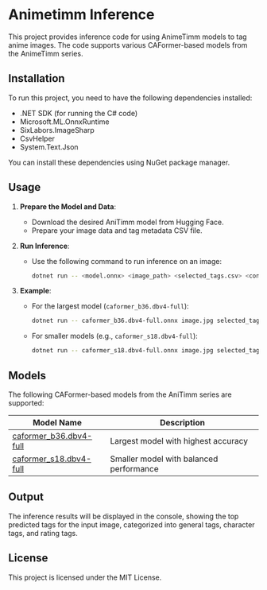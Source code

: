 # Animetimm Inference

This project provides inference code for using AnimeTimm models to tag anime images. The code supports various CAFormer-based models from the AnimeTimm series.

## Installation

To run this project, you need to have the following dependencies installed:

- .NET SDK (for running the C# code)
- Microsoft.ML.OnnxRuntime
- SixLabors.ImageSharp
- CsvHelper
- System.Text.Json

You can install these dependencies using NuGet package manager.

## Usage

1. **Prepare the Model and Data**:
   - Download the desired AniTimm model from Hugging Face.
   - Prepare your image data and tag metadata CSV file.

2. **Run Inference**:
   - Use the following command to run inference on an image:
     ```bash
     dotnet run -- <model.onnx> <image_path> <selected_tags.csv> <config.json>
     ```

3. **Example**:
   - For the largest model (`caformer_b36.dbv4-full`):
     ```bash
     dotnet run -- caformer_b36.dbv4-full.onnx image.jpg selected_tags.csv config.json
     ```

   - For smaller models (e.g., `caformer_s18.dbv4-full`):
     ```bash
     dotnet run -- caformer_s18.dbv4-full.onnx image.jpg selected_tags.csv config.json
     ```

## Models

The following CAFormer-based models from the AniTimm series are supported:

| Model Name                                  | Description                          |
|---------------------------------------------|--------------------------------------|
| [caformer_b36.dbv4-full](https://huggingface.co/animetimm/caformer_b36.dbv4-full) | Largest model with highest accuracy  |
| [caformer_s18.dbv4-full](https://huggingface.co/animetimm/caformer_s18.dbv4-full) | Smaller model with balanced performance |

## Output

The inference results will be displayed in the console, showing the top predicted tags for the input image, categorized into general tags, character tags, and rating tags.

## License

This project is licensed under the MIT License.

